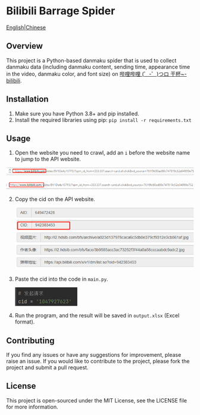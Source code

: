 # Bilibili Barrage Spider

[English]()|[Chinese]()

## Overview

This project is a Python-based danmaku spider that is used to collect danmaku data (including danmaku content, sending time, appearance time in the video, danmaku color, and font size) on [哔哩哔哩 (゜-゜)つロ 干杯~-bilibili](https://www.bilibili.com/).

## Installation

1. Make sure you have Python 3.8+ and pip installed.
2. Install the required libraries using pip: `pip install -r requirements.txt`

## Usage

1. Open the website you need to crawl, add an `i` before the website name to jump to the API website.

  ![image-20230322013318617](README_cn/image-20230322013318617.png)

   ![image-20230322013353601](README_cn/image-20230322013353601.png)



2. Copy the cid on the API website.

   ![image-20230322013644953](README_cn/image-20230322013644953.png)

3. Paste the cid into the code in `main.py`.

   ![image-20230322014044073](README_cn/image-20230322014044073.png)

4. Run the program, and the result will be saved in `output.xlsx` (Excel format).

## Contributing

If you find any issues or have any suggestions for improvement, please raise an issue. If you would like to contribute to the project, please fork the project and submit a pull request.

## License

This project is open-sourced under the MIT License, see the LICENSE file for more information.



